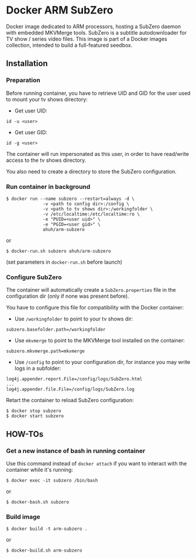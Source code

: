 # Docker ARM SubZero
Docker image dedicated to ARM processors, hosting a SubZero daemon with embedded MKVMerge tools.
SubZero is a subtitle autodownloader for TV show / series video files.
This image is part of a Docker images collection, intended to build a full-featured seedbox.

## Installation

### Preparation
Before running container, you have to retrieve UID and GID for the user used to mount your tv shows directory:
* Get user UID:
```
id -u <user>
```
* Get user GID:
```
id -g <user>
```
The container will run impersonated as this user, in order to have read/write access to the tv shows directory.

You also need to create a directory to store the SubZero configuration.

### Run container in background
```
$ docker run --name subzero --restart=always -d \
              -v <path to config dir>:/config \
              -v <path to tv shows dir>:/workingfolder \
              -v /etc/localtime:/etc/localtime:ro \
              -e "PUID=<user uid>" \
              -e "PGID=<user gid>" \
              ahuh/arm-subzero
```
or
```
$ docker-run.sh subzero ahuh/arm-subzero
```
(set parameters in `docker-run.sh` before launch)

### Configure SubZero
The container will automatically create a `SubZero.properties` file in the configuration dir (only if none was present before).

You have to configure this file for compatibility with the Docker container:
* Use `/workingfolder` to point to your tv shows dir:
```
subzero.basefolder.path=/workingfolder
```
* Use `mkvmerge` to point to the MKVMerge tool installed on the container:
```
subzero.mkvmerge.path=mkvmerge
```
* Use `/config` to point to your configuration dir, for instance you may write logs in a subfolder:
```
log4j.appender.report.File=/config/logs/SubZero.html
...
log4j.appender.file.File=/config/logs/SubZero.log
```

Retart the container to reload SubZero configuration:
```
$ docker stop subzero
$ docker start subzero
```

## HOW-TOs

### Get a new instance of bash in running container
Use this command instead of `docker attach` if you want to interact with the container while it's running:
```
$ docker exec -it subzero /bin/bash
```
or
```
$ docker-bash.sh subzero
```

### Build image
```
$ docker build -t arm-subzero .
```
or
```
$ docker-build.sh arm-subzero
```